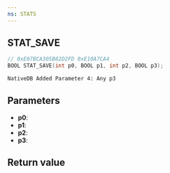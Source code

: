 ```yaml
---
ns: STATS
---
```

## STAT_SAVE

```c
// 0xE07BCA305B82D2FD 0xE10A7CA4
BOOL STAT_SAVE(int p0, BOOL p1, int p2, BOOL p3);
```

```
NativeDB Added Parameter 4: Any p3
```

## Parameters
* **p0**: 
* **p1**: 
* **p2**: 
* **p3**: 

## Return value
